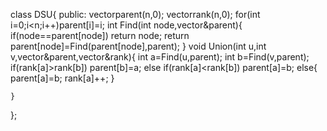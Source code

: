class DSU{
public:
    vector<int>parent(n,0);
    vector<int>rank(n,0);
    for(int i=0;i<n;i++)parent[i]=i;
    int Find(int node,vector<int>&parent){
        if(node==parent[node])
            return node;
        return parent[node]=Find(parent[node],parent);
    }
    void Union(int u,int v,vector<int>&parent,vector<int>&rank){
        int a=Find(u,parent);
        int b=Find(v,parent);
        if(rank[a]>rank[b])
            parent[b]=a;
        else if(rank[a]<rank[b])
            parent[a]=b;
        else{
            parent[a]=b;
            rank[a]++;
        }
        
    }
    
};
